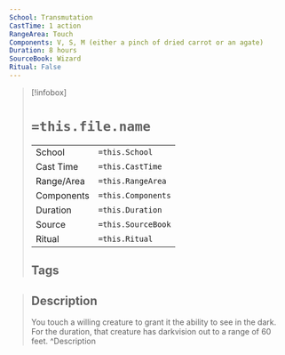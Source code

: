 ```yaml
---
School: Transmutation
CastTime: 1 action
RangeArea: Touch
Components: V, S, M (either a pinch of dried carrot or an agate)
Duration: 8 hours
SourceBook: Wizard
Ritual: False
---
```

> [!infobox]
>
> # `=this.file.name`
> |            |                    |
> | ---------- | ------------------ |
> | School     | `=this.School`     |
> | Cast Time  | `=this.CastTime`   |
> | Range/Area | `=this.RangeArea`  |
> | Components | `=this.Components` |
> | Duration   | `=this.Duration`   |
> | Source     | `=this.SourceBook` |
> | Ritual     | `=this.Ritual`     |
>## Tags
>

> ## Description
> You touch a willing creature to grant it the ability to see in the dark. For the duration, that creature has darkvision out to a range of 60 feet.
> ^Description